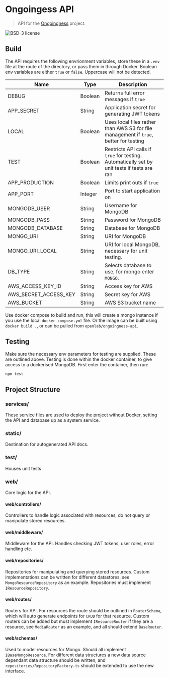 # Ongoingess API
> API for the [Ongoingness](https://ongoingness.cargocollective.com/) project.

![BSD-3 license](https://img.shields.io/badge/License-BSD3-blue.svg)

## Build
The API requires the following envrionment variables, store these in a `.env` file at the route of the directory,
or pass them in through Docker. Boolean env variables are either `true` or `false`. Uppercase will not be detected.

| **Name**              | **Type**| **Description**                                                                               |
|-----------------------|---------|---------------------------------------------------------------------------------------------|
| DEBUG                 | Boolean | Returns full error messages if `true`                                                       |
| APP_SECRET            | String  | Application secret for generating JWT tokens                                                |
| LOCAL                 | Boolean | Uses local files rather than AWS S3 for file management if `true`, better for testing       |
| TEST                  | Boolean | Restricts API calls if `true` for testing. Automatically set by unit tests if tests are ran |
| APP_PRODUCTION        | Boolean | Limits print outs if `true`                                                                 |
| APP_PORT              | Integer | Port to start application on                                                                |
| MONGODB_USER          | String  | Username for MongoDB                                                                        |
| MONGODB_PASS          | String  | Password for MongoDB                                                                        |
| MONGODB_DATABASE      | String  | Database for MongoDB                                                                        |
| MONGO_URI             | String  | URI for MongoDB                                                                             |
| MONGO_URI_LOCAL       | String  | URI for local MongoDB, necessary for unit testing.                                          |
| DB_TYPE               | String  | Selects database to use, for mongo enter `MONGO`.
| AWS_ACCESS_KEY_ID     | String  | Access key for AWS                                                                          |
| AWS_SECRET_ACCESS_KEY | String  | Secret key for AWS                                                                          |
| AWS_BUCKET            | String  | AWS S3 bucket name                                                                          |

Use docker compose to build and run, this will create a mongo instance if you use the local `docker-compose.yml` file.
Or the image can be built using `docker build .`, or can be pulled from `openlab/ongoingness-api`.

## Testing
Make sure the necessary env parameters for testing are supplied. These are outlined above. Testing is done
within the docker container, to give access to a dockerised MongoDB. First enter the container, then run:
```bash
npm test
```

## Project Structure
### services/
These service files are used to deploy the project without Docker, setting the API and database up as a 
system service.

### static/
Destination for autogenerated API docs.

### test/
Houses unit tests

### web/
Core logic for the API.

#### web/controllers/
Controllers to handle logic associated with resources, do not query or manipulate stored resources.

#### web/middleware/
Middleware for the API. Handles checking JWT tokens, user roles, error handling etc.

#### web/repositories/
Repositories for manipulating and querying stored resources. Custom implementations can be written for different
datastores, see `MongoResourceRepository` as an example. Repositories must implement `IResourceRepository`.

#### web/routes/
Routers for API. For resources the route should be outlined in `RouterSchema`, which will auto generate endpoints
for `CRUD` for that resource. Custom routers can be added but must implement `IResourceRouter` if they are a 
resource, see `MediaRouter` as an example, and all should extend `BaseRouter`.

#### web/schemas/
Used to model resources for Mongo. Should all implement `IBaseMongoResource`. For different data structures a
new data source dependant data structure should be written, and `repositories/RepositoryFactory.ts` should be
extended to use the new interface.
